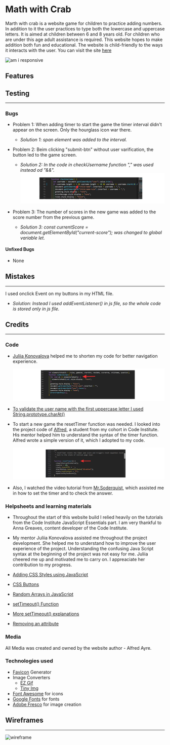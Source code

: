 # Math with Crab

Marth with crab is a website game for children to practice adding numbers. In addition to it the user practices to type both the lowercase and uppercase letters. It is aimed at children between 6 and 8 years old. For children who are under this age adult assistance is required. This website hopes to make addition both fun and educational. The website is child-friendly to the ways it interacts with the user. You can visit the site [here](https://)

![am i responsive]()

## Features 

## Testing
------

### **Bugs**

- Problem 1:  When adding timer to start the game the timer interval didn't appear on the screen. Only the hourglass icon war there.
  - *Solution 1: span element was added to the interval.*

- Problem 2: Beim clicking "submit-btn" without user varification, the button led to the game screen.
  - *Solution 2: In the code in checkUsername function "," was used instead od "&&".* 
    ![bug 2](/documentation/bag-two.png)

- Problem 3:  The number of scores in the new game was added to the score number from the previous game.
  - *Solution 3: const currentScore = document.getElementById("current-score"); was changed to global variable let.*

#### **Unfixed Bugs**

- None

## Mistakes
------

I used onclick Event on my buttons in my HTML file.
    
- *Solution: Instead I used addEventListener() in js file, so the whole code is stored only in js file.*


## Credits 
------
### **Code**

- [Juliia Konovalova](https://github.com/IuliiaKonovalova) helped me to shorten my code for better navigation experience.

  ![shorten the java script code](/documentation/shorten-code.png)

- [To validate the user name with the first uppercase letter I used String.prototype.charAt()](https://developer.mozilla.org/en-US/docs/Web/JavaScript/Reference/Global_Objects/String/charAt)

- To start a new game the resetTimer function was needed. I looked into the project code of [Alfred](https://github.com/AlfredA93), a student from my cohort in Code Institute. His mentor helped him to understand the syntax of the timer function. Alfred wrote a simple version of it, which I adopted to my code. 

  ![timer credit](/documentation/reset-timer.png)

- Also, I watched the video tutorial from [Mr.Soderquist](https://www.youtube.com/channel/UCoL-30L7NMRNzwiHUqSYCVQ), which assisted me in how to set the timer and to check the answer.

### **Helpsheets and learning materials**

- Throughout the start of this website build I relied heavily on the tutorials from the Code Institute JavaScript Essentials part. I am very thankful to Anna Greaves, content developer of the Code Institute.

- My mentor Juliia Konovalova assisted me throughout the project development. She helped me to understand how to improve the user experience of the project. Understanding the confusing Java Script syntax at the beginning of the project was not easy for me. Juliia cheered me up and motivated me to carry on. I appreaciate her contribution to my progress.

- [Adding CSS Styles using JavaScript](https://www.javascripttutorial.net/dom/css/add-styles-to-an-element/)
- [CSS Buttons](https://www.w3schools.com/css/css3_buttons.asp)
- [Random Arrays in JavaScript](https://stackoverflow.com/questions/4550505/getting-a-random-value-from-a-javascript-array)
- [setTimeout() Function](https://www.tutorialrepublic.com/javascript-tutorial/javascript-timers.php)
- [More setTimeout() explanations](https://developer.mozilla.org/en-US/docs/Web/API/setTimeout)
- [Removing an attribute](https://www.w3schools.com/jsref/met_element_removeattribute.asp)


### **Media**
All Media was created and owned by the website author - Alfred Ayre.

### **Technologies used**
- [Favicon](https://www.favicon.cc/) Generator 
- Image Converters
    - [EZ Gif](https://ezgif.com/jpg-to-webp/)
    - [Tiny Img](https://tiny-img.com/webp/)
- [Font Awesome](https://fontawesome.com/) for icons
- [Google Fonts](https://fonts.google.com/) for fonts
- [Adobe Fresco](https://www.adobe.com/products/fresco.html) for image creation

## Wireframes
------
![wireframe](assets/documentation-webp/wireframe-1.webp)
